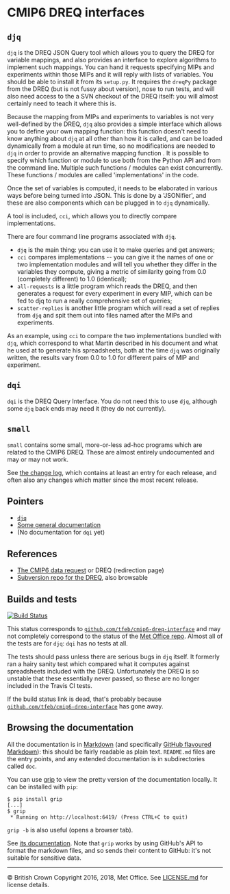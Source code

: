 <!-- (C) British Crown Copyright 2016, 2018, Met Office.
     See LICENSE.md in the top directory for license details. -->

# CMIP6 DREQ interfaces

## `djq`
`djq` is the DREQ JSON Query tool which allows you to query the DREQ
for variable mappings, and also provides an interface to explore
algorithms to implement such mappings.  You can hand it requests
specifying MIPs and experiments within those MIPs and it will reply
with lists of variables.  You should be able to install it from its
`setup.py`.  It requires the `dreqPy` package from the DREQ (but is
not fussy about version), nose to run tests, and will also need access
to the a SVN checkout of the DREQ itself: you will almost certainly
need to teach it where this is.

Because the mapping from MIPs and experiments to variables is not very
well-defined by the DREQ, `djq` also provides a simple interface which
allows you to define your own mapping function: this function doesn't
need to know anything about `djq` at all other than how it is called, and
can be loaded dynamically from a module at run time, so no modifications
are needed to `djq` in order to provide an alternative mapping function . It
is possible to specify which function or module to use both from the Python API
and from the command line. Multiple such functions / modules can exist
concurrently. These functions / modules are called 'implementations' in the
code.

Once the set of variables is computed, it needs to be elaborated in various ways
before being turned into JSON.  This is done by a 'JSONifier', and these are
also components which can be plugged in to `djq` dynamically.

A tool is included, `cci`, which allows you to directly compare
implementations.

There are four command line programs associated with `djq`.

* `djq` is the main thing: you can use it to make queries and get
  answers;
* `cci` compares implementations -- you can give it the names of one
  or two implementation modules and will tell you whether they differ
  in the variables they compute, giving a metric of similarity going
  from 0.0 (completely different) to 1.0 (identical);
* `all-requests` is a little program which reads the DREQ, and then
  generates a request for every experiment in every MIP, which can be
  fed to djq to run a really comprehensive set of queries;
* `scatter-replies` is another little program which will read a set of
  replies from `djq` and spit them out into files named after the MIPs
  and experiments.

As an example, using `cci` to compare the two implementations bundled
with `djq`, which correspond to what Martin described in his document
and what he used at to generate his spreadsheets, both at the time
`djq` was originally written, the results vary from 0.0 to 1.0 for
different pairs of MIP and experiment.

## `dqi`
`dqi` is the DREQ Query Interface.  You do not need this to use `djq`,
although some `djq` back ends may need it (they do not currently).

## `small`
`small` contains some small, more-or-less ad-hoc programs which are
related to the CMIP6 DREQ.  These are almost entirely undocumented and
may or may not work.

See [the change log](Changes.md), which contains at least an entry for
each release, and often also any changes which matter since the most
recent release.

## Pointers
* [`djq`](djq/README.md)
* [Some general documentation](doc/README.md)
* (No documentation for `dqi` yet)

## References
* [The CMIP6 data request](https://w3id.org/cmip6dr) or DREQ (redirection page)
* [Subversion repo for the DREQ](http://proj.badc.rl.ac.uk/svn/exarch/CMIP6dreq/), also browsable

## Builds and tests
[![Build Status](https://travis-ci.org/tfeb/cmip6-dreq-interface.svg)](https://travis-ci.org/tfeb/cmip6-dreq-interface)

This status corresponds to
[`github.com/tfeb/cmip6-dreq-interface`](https://github.com/tfeb/cmip6-dreq-interface)
and may not completely correspond to the status of the [Met Office
repo](https://github.com/MetOffice/cmip6-dreq-interface).  Almost all
of the tests are for `djq`: `dqi` has no tests at all.

The tests should pass unless there are serious bugs in `djq` itself.
It formerly ran a hairy sanity test which compared what it computes
against spreadsheets included with the DREQ.  Unfortunately the DREQ
is so unstable that these essentially never passed, so these are no
longer included in the Travis CI tests.

If the build status link is dead, that's probably because
[`github.com/tfeb/cmip6-dreq-interface`](https://github.com/tfeb/cmip6-dreq-interface)
has gone away.

## Browsing the documentation
All the documentation is in
[Markdown](http://daringfireball.net/projects/markdown/) (and
specifically [GitHub flavoured
Markdown](https://help.github.com/categories/writing-on-github/)):
this should be fairly readable as plain text.  `README.md` files are
the entry points, and any extended documentation is in subdirectories
called `doc`.

You can use [grip](https://github.com/joeyespo/grip) to view the
pretty version of the documentation locally.  It can be installed with
`pip`:

```
$ pip install grip
[...]
$ grip
 * Running on http://localhost:6419/ (Press CTRL+C to quit)
```

`grip -b` is also useful (opens a browser tab).

See [its
documentation](https://github.com/joeyespo/grip/blob/master/README.md). Note
that `grip` works by using GitHub's API to format the markdown files,
and so sends their content to GitHub: it's not suitable for sensitive data.

---

&copy; British Crown Copyright 2016, 2018, Met Office.  See
[LICENSE.md](LICENSE.md) for license details.
